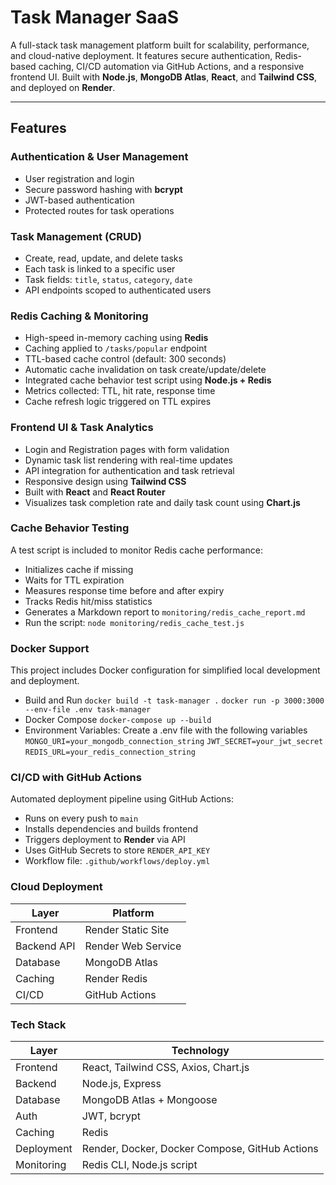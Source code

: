 #  Task Manager SaaS

A full-stack task management platform built for scalability, performance, and cloud-native deployment. It features secure authentication, Redis-based caching, CI/CD automation via GitHub Actions, and a responsive frontend UI. Built with **Node.js**, **MongoDB Atlas**, **React**, and **Tailwind CSS**, and deployed on **Render**.

---

##  Features

###  Authentication & User Management
- User registration and login
- Secure password hashing with **bcrypt**
- JWT-based authentication
- Protected routes for task operations

###  Task Management (CRUD)
- Create, read, update, and delete tasks
- Each task is linked to a specific user
- Task fields: `title`, `status`, `category`, `date`
- API endpoints scoped to authenticated users

### Redis Caching & Monitoring
- High-speed in-memory caching using **Redis**
- Caching applied to `/tasks/popular` endpoint
- TTL-based cache control (default: 300 seconds)
- Automatic cache invalidation on task create/update/delete
- Integrated cache behavior test script using **Node.js + Redis**
- Metrics collected: TTL, hit rate, response time
- Cache refresh logic triggered on TTL expires

###  Frontend UI & Task Analytics
- Login and Registration pages with form validation
- Dynamic task list rendering with real-time updates
- API integration for authentication and task retrieval
- Responsive design using **Tailwind CSS**
- Built with **React** and **React Router**
- Visualizes task completion rate and daily task count using **Chart.js**

### Cache Behavior Testing
A test script is included to monitor Redis cache performance:
- Initializes cache if missing
- Waits for TTL expiration
- Measures response time before and after expiry
- Tracks Redis hit/miss statistics
- Generates a Markdown report to `monitoring/redis_cache_report.md`
- Run the script: `node monitoring/redis_cache_test.js`

### Docker Support
This project includes Docker configuration for simplified local development and deployment.
- Build and Run
`docker build -t task-manager .`
`docker run -p 3000:3000 --env-file .env task-manager`
- Docker Compose
`docker-compose up --build`
- Environment Variables: Create a .env file with the following variables
`MONGO_URI=your_mongodb_connection_string`
`JWT_SECRET=your_jwt_secret`
`REDIS_URL=your_redis_connection_string`

### CI/CD with GitHub Actions
Automated deployment pipeline using GitHub Actions:
- Runs on every push to `main`
- Installs dependencies and builds frontend
- Triggers deployment to **Render** via API
- Uses GitHub Secrets to store `RENDER_API_KEY`
- Workflow file: `.github/workflows/deploy.yml`


### Cloud Deployment

| Layer        | Platform                     |
|--------------|------------------------------|
| Frontend	   | Render Static Site           | 
| Backend API	 | Render Web Service           | 
| Database	   | MongoDB Atlas                | 
| Caching	     | Render Redis                 | 
| CI/CD	       | GitHub Actions               | 


###  Tech Stack

| Layer       | Technology                                       |
|-------------|--------------------------------------------------|
| Frontend    | React, Tailwind CSS, Axios, Chart.js             |
| Backend     | Node.js, Express                                 |
| Database    | MongoDB Atlas + Mongoose                         |
| Auth        | JWT, bcrypt                                      |
| Caching     | Redis                                            |
| Deployment  | Render, Docker, Docker Compose, GitHub Actions   |
| Monitoring  | Redis CLI, Node.js script                        |


